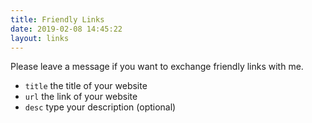 ```yaml
---
title: Friendly Links
date: 2019-02-08 14:45:22
layout: links
---
```


Please leave a message if you want to exchange friendly links with me.

- `title` the title of your website
- `url` the link of your website
- `desc` type your description (optional)